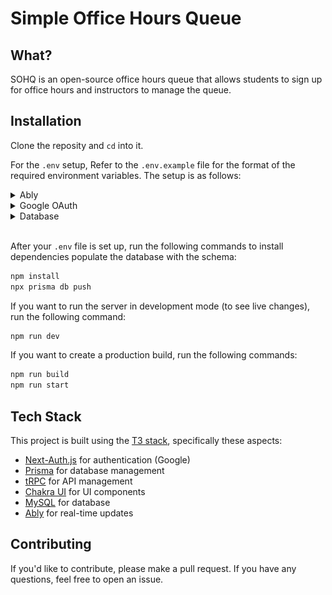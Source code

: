 # Simple Office Hours Queue

## What?

SOHQ is an open-source office hours queue that allows students to sign up for office hours and instructors to manage the queue.

## Installation

Clone the reposity and `cd` into it.

For the `.env` setup, Refer to the `.env.example` file for the format of the required environment variables. The setup is as follows:

<details>
<summary>Ably</summary>

Ably is used for real-time communication (i.e. queue updates)

1. Create an account on <a target="_blank" href="https://ably.com">Ably</a>.

2. Create a new app.

3. You should have 2 API keys, one for the server (top) and one for the client (bottom). Copy the server API key and paste it into the `ABLY_SERVER_API_KEY` variable in the `.env` file. Copy the client API key and paste it into the `NEXT_PUBLIC_ABLY_CLIENT_API_KEY` variable in the `.env` file. Your client API key should have the `Subscribe` and `Publish` permission enabled.
![Ably API Keys](/readme-assets/ably-config.jpg)

</details>

<details>
<summary>Google OAuth</summary>

Google OAuth is used for authentication.

1. Create a new project on <a target="_blank" href="https://console.developers.google.com">Google Cloud Platform</a>.

2. Enable the Google OAuth API.

3. Create a new OAuth client ID. Make sure to set the redirect URI to `http://localhost:3000/api/auth/callback/google` and Authorized JavaScript origins to `http://localhost`. When deployed, add new entries, replacing `localhost`/`localhost:3000` to the new URL.
![Google Auth setup](/readme-assets/google-config.jpg)

4. Copy the client ID and paste it into the `GOOGLE_CLIENT_ID` variable in the `.env` file.

5. Copy the client secret and paste it into the `GOOGLE_CLIENT_SECRET` variable in the `.env` file.

</details>

<details>
<summary>Database</summary>

SOHQ uses MySQL as its database, mainly because the free tier of <a href="https://planetscale.com">Planetscale</a> is very nice. For local development, I am currently looking into possibly using Docker to have a local MySQL instance.

1. Create a new database on <a target="_blank" href="https://planetscale.com">Planetscale</a>.

2. Copy the database URL and paste it into the `DATABASE_URL` variable in the `.env` file. You can find this link by clicking on the database name and then clicking on the `Connect` button and select `Connect with Prisma`.

</details>

<br />


After your `.env` file is set up, run the following commands to install dependencies populate the database with the schema:

```bash
npm install
npx prisma db push
```

If you want to run the server in development mode (to see live changes), run the following command:

```bash
npm run dev
```

If you want to create a production build, run the following commands:

```bash
npm run build
npm run start
```

## Tech Stack

This project is built using the [T3 stack](https://github.com/t3-oss/create-t3-app), specifically these aspects:

- [Next-Auth.js](https://next-auth.js.org) for authentication (Google)
- [Prisma](https://prisma.io) for database management
- [tRPC](https://trpc.io) for API management
- [Chakra UI](https://chakra-ui.com) for UI components
- [MySQL](https://mysql.com) for database
- [Ably](https://ably.com) for real-time updates

## Contributing

If you'd like to contribute, please make a pull request. If you have any questions, feel free to open an issue.

